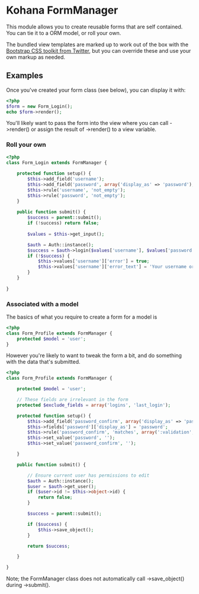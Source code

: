 Kohana FormManager
==================

This module allows you to create reusable forms that are self contained. You can tie it to a ORM model, or roll your own.

The bundled view templates are marked up to work out of the box with the [Bootstrap CSS toolkit from Twitter](http://twitter.github.com/bootstrap), but you can override these and use your own markup as needed.

Examples
--------

Once you've created your form class (see below), you can display it with:

```php
<?php
$form = new Form_Login();
echo $form->render();
```

You'll likely want to pass the form into the view where you can call ->render() or assign the result of ->render() to a view variable.

### Roll your own

```php
<?php
class Form_Login extends FormManager {
	
	protected function setup() {
		$this->add_field('username');
		$this->add_field('password', array('display_as' => 'password');
		$this->rule('username', 'not_empty');
		$this->rule('password', 'not_empty');
	}
	
	public function submit() {
		$success = parent::submit();
		if (!success) return false;
		
		$values = $this->get_input();

		$auth = Auth::instance();
		$success = $auth->login($values['username'], $values['password']);
		if (!$success) {
			$this->values['username']['error'] = true;
			$this->values['username']['error_text'] = 'Your username or password were not recognised.';
		}
	}
	
}
```

### Associated with a model

The basics of what you require to create a form for a model is

```php
<?php
class Form_Profile extends FormManager {
	protected $model = 'user';
}
```

However you're likely to want to tweak the form a bit, and do something with the data that's submitted.

```php
<?php
class Form_Profile extends FormManager {

	protected $model = 'user';

	// These fields are irrelevant in the form
	protected $exclude_fields = array('logins', 'last_login');

	protected function setup() {
		$this->add_field('password_confirm', array('display_as' => 'password'), 'after', 'password');
		$this->fields['password']['display_as'] = 'password';
		$this->rule('password_confirm', 'matches', array(':validation', 'password', ':field'));
		$this->set_value('password', '');
		$this->set_value('password_confirm', '');

	}

	public function submit() {

		// Ensure current user has permissions to edit
		$auth = Auth::instance();
		$user = $auth->get_user();
		if ($user->id != $this->object->id) {
			return false;
		}

		$success = parent::submit();

		if ($success) {
			$this->save_object();
		}

		return $success;

	}

}
```

Note; the FormManager class does not automatically call ->save_object() during ->submit().